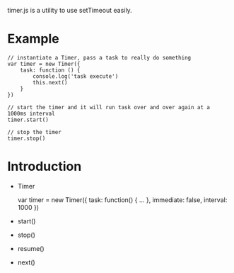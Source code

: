 timer.js is a utility to use setTimeout easily.

# Example

    // instantiate a Timer, pass a task to really do something
    var timer = new Timer({
        task: function () {
            console.log('task execute')
            this.next()
        }
    })

    // start the timer and it will run task over and over again at a 1000ms interval
    timer.start()

    // stop the timer
    timer.stop()

# Introduction
- Timer


    var timer = new Timer({
        task: function() { ... },
        immediate: false,
        interval: 1000
    })

- start()
- stop()
- resume()
- next()
